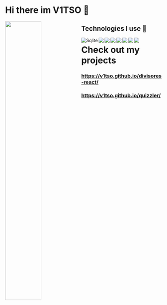 # Hi there im V1TSO 👋


<img align="left" width="48%" src="https://github-readme-stats.vercel.app/api/top-langs/?username=v1tso&layout=compact" />

## Technologies I use 📡
<img align="left" alt="Sqlite" src="https://img.shields.io/badge/sqlite-%2307405e.svg?style=for-the-badge&logo=sqlite&logoColor=white" />
<img align="left" src="https://img.shields.io/badge/Udemy-A435F0?style=for-the-badge&logo=Udemy&logoColor=white" />  
<img align="left" src="https://img.shields.io/badge/bootstrap-%23563D7C.svg?style=for-the-badge&logo=bootstrap&logoColor=white" />  
<img align="left" src="https://img.shields.io/badge/node.js-6DA55F?style=for-the-badge&logo=node.js&logoColor=white" />  
<img align="left" src="https://img.shields.io/badge/react-%2320232a.svg?style=for-the-badge&logo=react&logoColor=%2361DAFB" />  
<img align="left" src="https://img.shields.io/badge/javascript-%23323330.svg?style=for-the-badge&logo=javascript&logoColor=%23F7DF1E" />  
<img align="left" src="https://img.shields.io/badge/python-3670A0?style=for-the-badge&logo=python&logoColor=ffdd54" />
<img align="left" src="https://img.shields.io/badge/Linux-FCC624?style=for-the-badge&logo=linux&logoColor=black" />
 
 
 
 
 
# Check out my projects
### https://v1tso.github.io/divisores-react/
### https://v1tso.github.io/quizzler/
